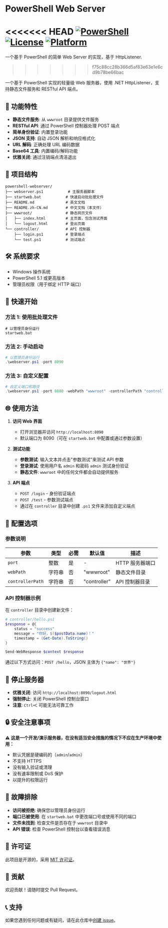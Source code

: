 # PowerShell Web Server

<<<<<<< HEAD
[![PowerShell](https://img.shields.io/badge/PowerShell-5.1%2B-blue.svg)](https://github.com/PowerShell/PowerShell)
[![License](https://img.shields.io/badge/License-MIT-green.svg)](LICENSE)
[![Platform](https://img.shields.io/badge/Platform-Windows-lightgrey.svg)](https://www.microsoft.com/windows)
=======
一个基于 PowerShell 的简单 Web Server 的实现，基于 HttpListener.
>>>>>>> f75c88cc28b366d5af83e63e1e6cd9b78be66bac

一个基于 PowerShell 实现的轻量级 Web 服务器，使用 .NET HttpListener，支持静态文件服务和 RESTful API 端点。

## 🚀 功能特性

- **静态文件服务**: 从 `wwwroot` 目录提供文件服务
- **RESTful API**: 通过 PowerShell 控制器处理 POST 端点
- **简单身份验证**: 内置登录功能
- **JSON 支持**: 自动 JSON 解析和响应格式化
- **URL 解码**: 正确处理 URL 编码数据
- **Base64 工具**: 内置编码/解码功能
- **优雅关闭**: 通过注销端点清洁退出

## 📁 项目结构

```
powershell-webserver/
├── webserver.ps1           # 主服务器脚本
├── startweb.bat           # 快速启动批处理文件
├── README.md              # 英文文档
├── README.zh-CN.md        # 中文文档（本文件）
├── wwwroot/               # 静态网页文件
│   ├── index.html         # 主页面，包含测试界面
│   └── logout.html        # 登出页面
└── controller/            # API 控制器
    ├── login.ps1          # 登录端点
    └── test.ps1           # 测试端点
```

## 🛠️ 系统要求

- Windows 操作系统
- PowerShell 5.1 或更高版本
- 管理员权限（用于绑定 HTTP 端口）

## 🚀 快速开始

### 方法 1: 使用批处理文件
```batch
# 以管理员身份运行
startweb.bat
```

### 方法 2: 手动启动
```powershell
# 以管理员身份运行
.\webserver.ps1 -port 8090
```

### 方法 3: 自定义配置
```powershell
# 自定义端口和路径
.\webserver.ps1 -port 8080 -webPath "wwwroot" -controllerPath "controller"
```

## 🌐 使用方法

1. **访问 Web 界面**
   - 打开浏览器并访问 `http://localhost:8090`
   - 默认端口为 8090（可在 `startweb.bat` 中配置或通过参数设置）

2. **测试功能**
   - **参数测试**: 输入文本并点击"参数测试"来测试 API 参数
   - **登录测试**: 使用用户名 `admin` 和密码 `admin` 测试身份验证
   - **静态文件**: `wwwroot` 中的任何文件都会自动提供服务

3. **API 端点**
   - `POST /login` - 身份验证端点
   - `POST /test` - 参数测试端点
   - 通过在 `controller` 目录中创建 `.ps1` 文件来添加自定义端点

## 🔧 配置选项

### 参数说明

| 参数 | 类型 | 必需 | 默认值 | 描述 |
|------|------|------|--------|------|
| `port` | 整数 | 是 | - | HTTP 服务器端口 |
| `webPath` | 字符串 | 否 | "wwwroot" | 静态文件目录 |
| `controllerPath` | 字符串 | 否 | "controller" | API 控制器目录 |

### API 控制器示例

在 `controller` 目录中创建新文件：

```powershell
# controller/hello.ps1
$response = @{
    status = "success"
    message = "你好，$($postData.name)！"
    timestamp = (Get-Date).ToString()
}

Send-WebResponse $context $response
```

通过以下方式访问：`POST /hello`，JSON 主体为 `{"name": "世界"}`

## 🛑 停止服务器

- **优雅关闭**: 访问 `http://localhost:8090/logout.html`
- **强制停止**: 关闭 PowerShell 控制台窗口
- **注意**: `Ctrl+C` 可能无法可靠工作

## 🔒 安全注意事项

⚠️ **这是一个开发/演示服务器，在没有适当安全措施的情况下不应在生产环境中使用：**

- 默认凭据是硬编码的（`admin`/`admin`）
- 不支持 HTTPS
- 没有输入验证或清理
- 没有速率限制或 DoS 保护
- 以提升的权限运行

## 🐛 故障排除

- **访问被拒绝**: 确保您以管理员身份运行
- **端口已被使用**: 在 `startweb.bat` 中更改端口号或使用不同的端口
- **文件未找到**: 检查文件是否存在于 `wwwroot` 目录中
- **API 错误**: 检查 PowerShell 控制台以查看错误消息

## 📝 许可证

此项目是开源的，采用 [MIT 许可证](LICENSE)。

## 🤝 贡献

欢迎贡献！请随时提交 Pull Request。

## 📞 支持

如果您遇到任何问题或有疑问，请在此仓库中[创建 issue](../../issues)。
